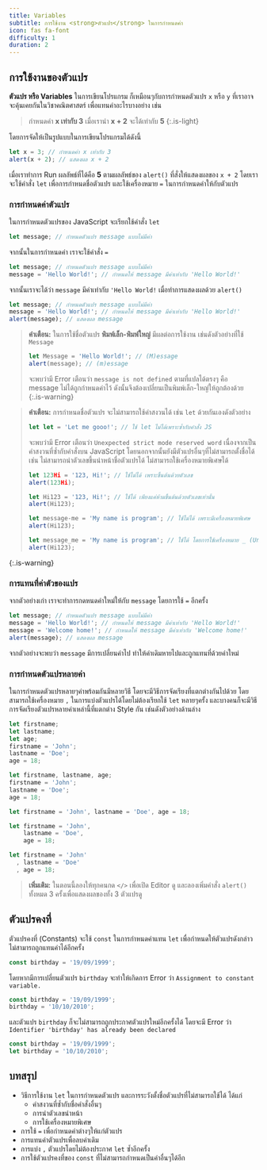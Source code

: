 ```yaml
---
title: Variables
subtitle: การใช้งาน <strong>ตัวแปร</strong> ในการกำหนดค่า
icon: fas fa-font
difficulty: 1
duration: 2
---
```


## การใช้งานของตัวแปร

**ตัวแปร หรือ Variables** ในการเขียนโปรแกรม ก็เหมือนๆกับการกำหนดตัวแปร `x` หรือ `y` ที่เราอาจจะคุ้นเคยกันในวิชาคณิตศาสตร์ เพื่อแทนค่าอะไรบางอย่าง เช่น

> กำหนดค่า **x เท่ากับ 3** เมื่อเรานำ **x + 2** จะได้เท่ากับ **5**
{:.is-light}

โดยการจัดให้เป็นรูปแบบในการเขียนโปรแกรมได้ดังนี้

```javascript
let x = 3; // กำหนดค่า x เท่ากับ 3
alert(x + 2); // แสดงผล x + 2
```

เมื่อเราทำการ Run ผลลัพธ์ที่ได้คือ **5** ตามผลลัพธ์ของ `alert()` ที่สั่งให้แสดงผลของ `x + 2` โดยเราจะใช้คำสั่ง `let` เพื่อการกำหนดชื่อตัวแปร และใช้เครื่องหมาย `=` ในการกำหนดค่าให้กับตัวแปร

### การกำหนดค่าตัวแปร

ในการกำหนดตัวแปรของ JavaScript จะเรียกใช้คำสั่ง `let`

```js
let message; // กำหนดตัวแปร message แบบไม่มีค่า
```

จากนั้นในการกำหนดค่า เราจะใช้คำสั่ง `=`

```js
let message; // กำหนดตัวแปร message แบบไม่มีค่า
message = 'Hello World!'; // กำหนดให้ message มีค่าเท่ากับ 'Hello World!'
```

จากนั้นเราจะได้ว่า `message` มีค่าเท่ากับ `'Hello World!` เมื่อทำการแสดงผลด้วย `alert()`

```javascript
let message; // กำหนดตัวแปร message แบบไม่มีค่า
message = 'Hello World!'; // กำหนดให้ message มีค่าเท่ากับ 'Hello World!'
alert(message); // แสดงผล message
```

> **คำเตือน:** ในการใช้ชื่อตัวแปร **พิมพ์เล็ก-พิมพ์ใหญ่** มีผลต่อการใช้งาน เช่นดังตัวอย่างที่ใช้ `Message`
>
> ```javascript
> let Message = 'Hello World!'; // (M)essage
> alert(message); // (m)essage
> ```
>
> จะพบว่ามี Error เตือนว่า `message is not defined` ตามที่แปลได้ตรงๆ คือ message ไม่ได้ถูกกำหนดค่าไว้ ดังนั้นจึงต้องเปลี่ยนเป็นพิมพ์เล็ก-ใหญ่ให้ถูกต้องด้วย
{:.is-warning}

> **คำเตือน:** การกำหนดชื่อตัวแปร จะไม่สามารถใช้คำสงวนได้ เช่น `let` ด้วยกันเองดังตัวอย่าง
>
> ```javascript
> let let = 'Let me gooo!'; // ใช้ let ไม่ได้เพราะซ้ำกับคำสั่ง JS
> ```
>
> จะพบว่ามี Error เตือนว่า `Unexpected strict mode reserved word` เนื่องจากเป็นคำสงวนที่ซ้ำกับคำสั่งบน JavaScript โดยนอกจากนั้นยังมีตัวแปรอื่นๆที่ไม่สามารถตั้งชื่อได้ เช่น ไม่สามารถนำตัวเลขขึ้นนำหน้าชื่อตัวแปรได้ ไม่สามารถใช้เครื่องหมายพิเศษได้
>
> ```javascript
> let 123Hi = '123, Hi!'; // ใช้ไม่ได้ เพราะขึ้นต้นด้วยตัวเลข
> alert(123Hi);
> ```
>
> ```javascript
> let Hi123 = '123, Hi!'; // ใช้ได้ เพียงแค่ห้ามขึ้นต้นด้วยตัวเลขเท่านั้น
> alert(Hi123);
> ```
>
> ```javascript
> let message-me = 'My name is program'; // ใช้ไม่ได้ เพราะมีเครื่องหมายพิเศษ
> alert(Hi123);
> ```
>
> ```javascript
> let message_me = 'My name is program'; // ใช้ได้ โดยการใช้เครื่องหมาย _ (Underscore) แทนซึ่งไม่จัดว่าเป็นเครื่องหมายพิเศษของโปรแกรม
> alert(Hi123);
> ```
{:.is-warning}

### การแทนที่ค่าตัวของแปร

จากตัวอย่างเก่า เราจะทำการกดหนดค่าใหม่ให้กับ `message` โดยการใช้ `=` อีกครั้ง

```javascript
let message; // กำหนดตัวแปร message แบบไม่มีค่า
message = 'Hello World!'; // กำหนดให้ message มีค่าเท่ากับ 'Hello World!'
message = 'Welcome home!'; // กำหนดให้ message มีค่าเท่ากับ 'Welcome home!'
alert(message); // แสดงผล message
```

จากตัวอย่างจะพบว่า `message` มีการเปลี่ยนค่าไป ทำให้ค่าเดิมหายไปและถูกแทนที่ด้วยค่าใหม่

### การกำหนดตัวแปรหลายค่า

ในการกำหนดตัวแปรหลายๆค่าพร้อมกันมีหลายวิธี โดยจะมีวิธีการจัดเรียงที่แตกต่างกันไปด้วย โดยสามารถใช้เครื่องหมาย `,` ในการแบ่งตัวแปรได้โดยไม่ต้องเรียกใช้ `let` หลายๆครั้ง และบางคนก็จะมีวิธีการจัดเรียงตัวแปรหลายค่าเหล่านี้ที่แตกต่าง Style กัน เช่นดังตัวอย่างด้านล่าง

```javascript
let firstname;
let lastname;
let age;
firstname = 'John';
lastname = 'Doe';
age = 18;
```

```javascript
let firstname, lastname, age;
firstname = 'John';
lastname = 'Doe';
age = 18;
```

```javascript
let firstname = 'John', lastname = 'Doe', age = 18;
```

```javascript
let firstname = 'John',
    lastname = 'Doe',
    age = 18;
```

```javascript
let firstname = 'John'
  , lastname = 'Doe'
  , age = 18;
```

> **เพิ่มเติม:** ในตอนนี้ลองให้ทุกคนกด `</>` เพื่อเปิด Editor ดู และลองเพิ่มคำสั่ง `alert()` ทั้งหมด 3 ครั้งเพื่อแสดงผลของทั้ง 3 ตัวแปรดู

## ตัวแปรคงที่

ตัวแปรคงที่ (Constants) จะใช้ `const` ในการกำหนดค่าแทน `let` เพื่อกำหนดให้ตัวแปรดังกล่าว ไม่สามารถถูกแทนค่าได้อีกครั้ง

```js
const birthday = '19/09/1999';
```

โดยหากมีการเปลี่ยนตัวแปร `birthday` จะทำให้เกิดการ Error ว่า `Assignment to constant variable.`

```javascript
const birthday = '19/09/1999';
birthday = '10/10/2010';
```

และตัวแปร `birthday` ก็จะไม่สามารถถูกประกาศตัวแปรใหม่อีกครั้งได้ โดยจะมี Error ว่า `Identifier 'birthday' has already been declared`

```javascript
const birthday = '19/09/1999';
let birthday = '10/10/2010';
```

## บทสรุป

- วิธีการใช้งาน `let` ในการกำหนดตัวแปร และการระวังตั้งชื่อตัวแปรที่ไม่สามารถใช้ได้ ได้แก่
  - คำสงวนที่ซ้ำกับชื่อคำสั่งอื่นๆ
  - การนำตัวเลขนำหน้า
  - การใช้เครื่องหมายพิเศษ
- การใช้ `=` เพื่อกำหนดค่าต่างๆให้แก่ตัวแปร
- การแทนค่าตัวแปรเพื่อลบค่าเดิม
- การแบ่ง `,` ตัวแปรโดยไม่ต้องประกาศ `let` ซ้ำอีกครั้ง
- การใช้ตัวแปรคงที่ของ `const` ที่ไม่สามารถกำหนดเป็นค่าอื่นๆได้อีก
